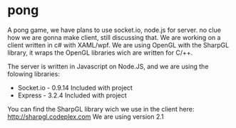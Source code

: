pong
====

A pong game, we have plans to use socket.io, node.js for server. 
no clue how we are gonna make client, still discussing that.
We are working on a client written in c# with XAML/wpf. We are using OpenGL with the SharpGL library, it wraps the OpenGL libraries wich are written for C/++.

The server is written in Javascript on Node.JS, and we are using the folowing libraries:
- Socket.io - 0.9.14              Included with project
- Express - 3.2.4                 Included with project

You can find the SharpGL library wich we use in the client here:
http://sharpgl.codeplex.com
We are using version 2.1
